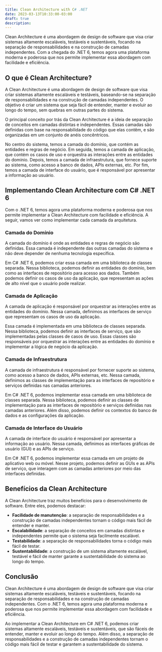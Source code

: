```yaml
---
title: Clean Architecture with C# .NET
date: 2023-03-13T10:33:00-03:00
draft: true
description:
---
```


Clean Architecture é uma abordagem de design de software que visa criar sistemas altamente escaláveis, testáveis e sustentáveis, focando na separação de responsabilidades e na construção de camadas independentes. Com a chegada do .NET 6, temos agora uma plataforma moderna e poderosa que nos permite implementar essa abordagem com facilidade e eficiência.

## **O que é Clean Architecture?**

A Clean Architecture é uma abordagem de design de software que visa criar sistemas altamente escaláveis e testáveis, baseando-se na separação de responsabilidades e na construção de camadas independentes. O objetivo é criar um sistema que seja fácil de entender, manter e evoluir ao longo do tempo, sem quebras em outras partes do sistema.

O principal conceito por trás da Clean Architecture é a ideia de separação de conceitos em camadas distintas e independentes. Essas camadas são definidas com base na responsabilidade do código que elas contêm, e são organizadas em um conjunto de anéis concêntricos.

No centro do sistema, temos a camada do domínio, que contém as entidades e regras de negócio. Em seguida, temos a camada de aplicação, que contém os casos de uso e orquestra as interações entre as entidades do domínio. Depois, temos a camada de infraestrutura, que fornece suporte ao sistema, como acesso a banco de dados, APIs externas, etc. Por fim, temos a camada de interface do usuário, que é responsável por apresentar a informação ao usuário.

## **Implementando Clean Architecture com C# .NET 6**

Com o .NET 6, temos agora uma plataforma moderna e poderosa que nos permite implementar a Clean Architecture com facilidade e eficiência. A seguir, vamos ver como implementar cada camada da arquitetura.

### **Camada do Domínio**

A camada do domínio é onde as entidades e regras de negócio são definidas. Essa camada é independente das outras camadas do sistema e não deve depender de nenhuma tecnologia específica.

Em C# .NET 6, podemos criar essa camada em uma biblioteca de classes separada. Nessa biblioteca, podemos definir as entidades do domínio, bem como as interfaces de repositório para acesso aos dados. Também podemos definir os casos de uso da aplicação, que representam as ações de alto nível que o usuário pode realizar.

### **Camada de Aplicação**

A camada de aplicação é responsável por orquestrar as interações entre as entidades do domínio. Nessa camada, definimos as interfaces de serviço que representam os casos de uso da aplicação.

Essa camada é implementada em uma biblioteca de classes separada. Nessa biblioteca, podemos definir as interfaces de serviço, que são implementadas pelas classes de casos de uso. Essas classes são responsáveis por orquestrar as interações entre as entidades do domínio e implementar a lógica de negócio da aplicação.

### **Camada de Infraestrutura**

A camada de infraestrutura é responsável por fornecer suporte ao sistema, como acesso a banco de dados, APIs externas, etc. Nessa camada, definimos as classes de implementação para as interfaces de repositório e serviços definidas nas camadas anteriores.

Em C# .NET 6, podemos implementar essa camada em uma biblioteca de classes separada. Nessa biblioteca, podemos definir as classes de implementação para as interfaces de repositório e serviços definidas nas camadas anteriores. Além disso, podemos definir os contextos do banco de dados e as configurações da aplicação.

### **Camada de Interface do Usuário**

A camada de interface do usuário é responsável por apresentar a informação ao usuário. Nessa camada, definimos as interfaces gráficas de usuário (GUI) e as APIs de serviço.

Em C# .NET 6, podemos implementar essa camada em um projeto de aplicativo web ou móvel. Nesse projeto, podemos definir as GUIs e as APIs de serviço, que interagem com as camadas anteriores por meio das interfaces definidas.

## **Benefícios da Clean Architecture**

A Clean Architecture traz muitos benefícios para o desenvolvimento de software. Entre eles, podemos destacar:

- **Facilidade de manutenção**: a separação de responsabilidades e a construção de camadas independentes tornam o código mais fácil de entender e manter.
- **Escalabilidade**: a separação de conceitos em camadas distintas e independentes permite que o sistema seja facilmente escalável.
- **Testabilidade**: a separação de responsabilidades torna o código mais fácil de testar.
- **Sustentabilidade**: a construção de um sistema altamente escalável, testável e fácil de manter garante a sustentabilidade do sistema ao longo do tempo.

## **Conclusão**

Clean Architecture é uma abordagem de design de software que visa criar sistemas altamente escaláveis, testáveis e sustentáveis, focando na separação de responsabilidades e na construção de camadas independentes. Com o .NET 6, temos agora uma plataforma moderna e poderosa que nos permite implementar essa abordagem com facilidade e eficiência.

Ao implementar a Clean Architecture em C# .NET 6, podemos criar sistemas altamente escaláveis, testáveis e sustentáveis, que são fáceis de entender, manter e evoluir ao longo do tempo. Além disso, a separação de responsabilidades e a construção de camadas independentes tornam o código mais fácil de testar e garantem a sustentabilidade do sistema.